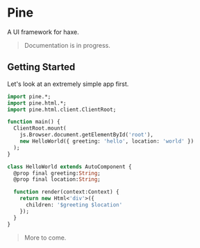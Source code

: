 Pine
====

A UI framework for haxe.

> Documentation is in progress.

Getting Started
---------------

Let's look at an extremely simple app first.

```haxe
import pine.*;
import pine.html.*;
import pine.html.client.ClientRoot;

function main() {
  ClientRoot.mount(
    js.Browser.document.getElementById('root'),
    new HelloWorld({ greeting: 'hello', location: 'world' })
  );
}

class HelloWorld extends AutoComponent {
  @prop final greeting:String;
  @prop final location:String;

  function render(context:Context) {
    return new Html<'div'>({
      children: '$greeting $location'
    });
  }
}
```

> More to come.
